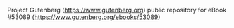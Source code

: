 Project Gutenberg (https://www.gutenberg.org) public repository for
eBook #53089 (https://www.gutenberg.org/ebooks/53089)
